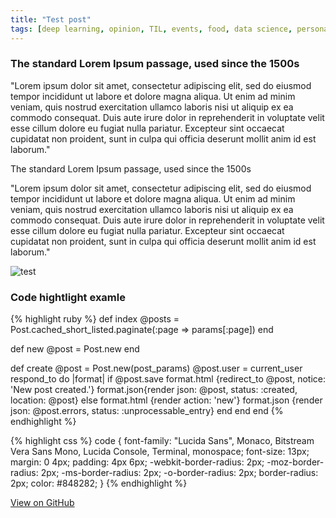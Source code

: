 ```yaml
---
title: "Test post"
tags: [deep learning, opinion, TIL, events, food, data science, personal, misc]
---
```



### The standard Lorem Ipsum passage, used since the 1500s
"Lorem ipsum dolor sit amet, consectetur adipiscing elit, sed do eiusmod tempor incididunt ut labore et dolore magna aliqua. Ut enim ad minim veniam, quis nostrud exercitation ullamco laboris nisi ut aliquip ex ea commodo consequat. Duis aute irure dolor in reprehenderit in voluptate velit esse cillum dolore eu fugiat nulla pariatur. Excepteur sint occaecat cupidatat non proident, sunt in culpa qui officia deserunt mollit anim id est laborum."

The standard Lorem Ipsum passage, used since the 1500s

"Lorem ipsum dolor sit amet, consectetur adipiscing elit, sed do eiusmod tempor incididunt ut labore et dolore magna aliqua. Ut enim ad minim veniam, quis nostrud exercitation ullamco laboris nisi ut aliquip ex ea commodo consequat. Duis aute irure dolor in reprehenderit in voluptate velit esse cillum dolore eu fugiat nulla pariatur. Excepteur sint occaecat cupidatat non proident, sunt in culpa qui officia deserunt mollit anim id est laborum."

![test](http://i.imgur.com/WWCgxX9.jpg)


### Code hightlight examle

{% highlight ruby %}
def index
  @posts = Post.cached_short_listed.paginate(:page => params[:page])
end

def new
  @post = Post.new
end

def create
  @post = Post.new(post_params)
  @post.user = current_user
  respond_to do |format|
    if @post.save
      format.html {redirect_to @post, notice: 'New post created.'}
      format.json{render json: @post, status: :created, location: @post}
    else
      format.html {render action: 'new'}
      format.json {render json: @post.errors, status: :unprocessable_entry}
    end
  end
end
{% endhighlight %}

{% highlight css %}
code {
  font-family: "Lucida Sans", Monaco, Bitstream Vera Sans Mono, Lucida Console, Terminal, monospace;
  font-size: 13px;
  margin: 0 4px;
  padding: 4px 6px;
  -webkit-border-radius: 2px;
  -moz-border-radius: 2px;
  -ms-border-radius: 2px;
  -o-border-radius: 2px;
  border-radius: 2px;
    color: #848282;
}
{% endhighlight %}


<a href="https://github.com/railsr/autm-rb" target="_blank" class="btn btn-success"><i class="fa fa-github fa-lg"></i> View on GitHub</a>

